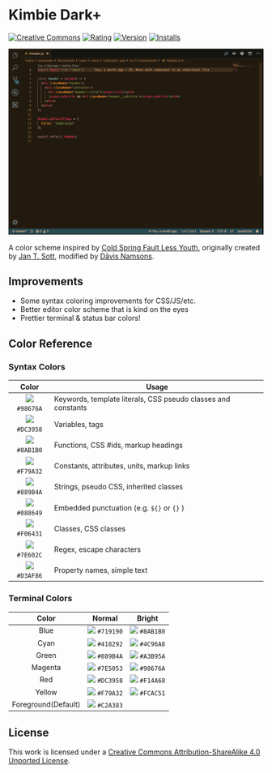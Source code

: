 # Kimbie Dark+

[![Creative Commons](https://img.shields.io/badge/license-CC--BY--SA%204.0-orange.svg?style=flat-square)](http://creativecommons.org/licenses/by-sa/4.0/)
[![Rating](https://vsmarketplacebadge.apphb.com/rating-short/dnamsons.kimbie-dark-plus.svg)](https://marketplace.visualstudio.com/items?itemName=dnamsons.kimbie-dark-plus)
[![Version](https://vsmarketplacebadge.apphb.com/version-short/dnamsons.kimbie-dark-plus.svg)](https://marketplace.visualstudio.com/items?itemName=dnamsons.kimbie-dark-plus)
[![Installs](https://vsmarketplacebadge.apphb.com/installs/dnamsons.kimbie-dark-plus.svg)](https://marketplace.visualstudio.com/items?itemName=dnamsons.kimbie-dark-plus)

![Kimbie Dark+ editor preview](./images/Kimbie_dark_plus.png)

A color scheme inspired by [Cold Spring Fault Less Youth](http://www.discogs.com/Mount-Kimbie-Cold-Spring-Fault-Less-Youth/master/561611), originally created by [Jan T. Sott](https://github.com/idleberg/Kimbie.tmTheme), modified by [Dāvis Namsons](https://github.com/dnamsons).

## Improvements

- Some syntax coloring improvements for CSS/JS/etc.
- Better editor color scheme that is kind on the eyes
- Prettier terminal & status bar colors!

## Color Reference

### Syntax Colors

| Color                                                       | Usage                                                         |
| :---------------------------------------------------------: | ------------------------------------------------------------- |
| ![](https://via.placeholder.com/10/98676A?text=+) `#98676A` | Keywords, template literals, CSS pseudo classes and constants |
| ![](https://via.placeholder.com/10/DC3958?text=+) `#DC3958` | Variables, tags                                               |
| ![](https://via.placeholder.com/10/8AB1B0?text=+) `#8AB1B0` | Functions, CSS #ids, markup headings                          |
| ![](https://via.placeholder.com/10/F79A32?text=+) `#F79A32` | Constants, attributes, units, markup links                    |
| ![](https://via.placeholder.com/10/889B4A?text=+) `#889B4A` | Strings, pseudo CSS, inherited classes                        |
| ![](https://via.placeholder.com/10/088649?text=+) `#088649` | Embedded punctuation (e.g. `${}` or `{}` )                    |
| ![](https://via.placeholder.com/10/F06431?text=+) `#F06431` | Classes, CSS classes                                          |
| ![](https://via.placeholder.com/10/7E602C?text=+) `#7E602C` | Regex, escape characters                                      |
| ![](https://via.placeholder.com/10/D3AF86?text=+) `#D3AF86` | Property names, simple text                                   |

### Terminal Colors

| Color               | Normal                                                      | Bright                                                      |
| :-----------------: | :---------------------------------------------------------: | :---------------------------------------------------------: |
| Blue                | ![](https://via.placeholder.com/10/719190?text=+) `#719190` | ![](https://via.placeholder.com/10/8AB1B0?text=+) `#8AB1B0` |
| Cyan                | ![](https://via.placeholder.com/10/418292?text=+) `#418292` | ![](https://via.placeholder.com/10/4C96A8?text=+) `#4C96A8` |
| Green               | ![](https://via.placeholder.com/10/889B4A?text=+) `#889B4A` | ![](https://via.placeholder.com/10/A3B95A?text=+) `#A3B95A` |
| Magenta             | ![](https://via.placeholder.com/10/7E5053?text=+) `#7E5053` | ![](https://via.placeholder.com/10/98676A?text=+) `#98676A` |
| Red                 | ![](https://via.placeholder.com/10/DC3958?text=+) `#DC3958` | ![](https://via.placeholder.com/10/F14A68?text=+) `#F14A68` |
| Yellow              | ![](https://via.placeholder.com/10/F79A32?text=+) `#F79A32` | ![](https://via.placeholder.com/10/FCAC51?text=+) `#FCAC51` |
| Foreground(Default) | ![](https://via.placeholder.com/10/C2A383?text=+) `#C2A383` |                                                             |



## License

This work is licensed under a [Creative Commons Attribution-ShareAlike 4.0 Unported License](http://creativecommons.org/licenses/by-sa/4.0/deed.en_US).
